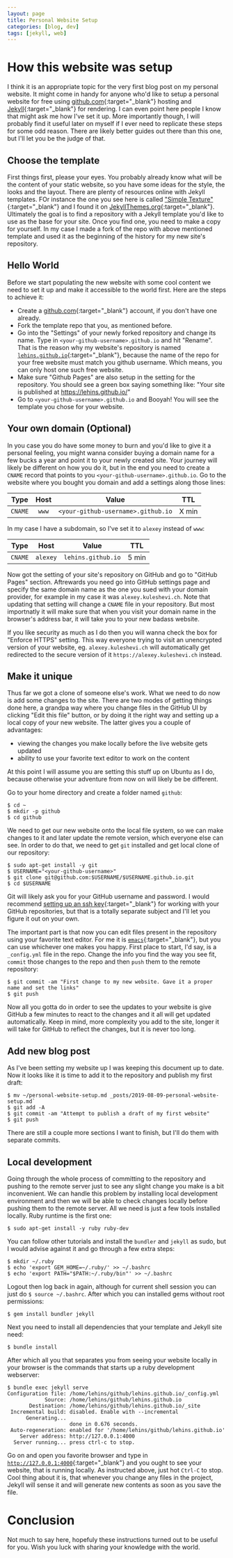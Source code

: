 ```yaml
---
layout: page
title: Personal Website Setup
categories: [blog, dev]
tags: [jekyll, web]
---
```


# How this website was setup

I think it is an appropriate topic for the very first blog post on my personal website. It
might come in handy for anyone who'd like to setup a personal website for free using
[github.com](https://github.com){:target="_blank"} hosting and
[Jekyll](https://jekyllrb.com){:target="_blank"} for rendering. I can even point here
people I know that might ask me how I've set it up. More importantly though, I will
probably find it useful later on myself if I ever need to replicate these steps for some
odd reason. There are likely better guides out there than this one, but I'll let you be
the judge of that.

## Choose the template

First things first, please your eyes. You probably already know what will be the content
of your static website, so you have some ideas for the style, the looks and the
layout. There are plenty of resources online with Jekyll templates. FOr instance the one you see
here is called ["Simple Texture"](http://jekyllthemes.org/themes/simple-texture/){:target="_blank"}
and I found it on [JekyllThemes.org](http://jekyllthemes.org){:target="_blank"}.
Ultimately the goal is to find a repository with a Jekyll template you'd like to use as the
base for your site. Once you find one, you need to make a copy for yourself. In my case
I made a fork of the repo with above mentioned template and used it as the beginning of
the history for my new site's repository.

## Hello World

Before we start populating the new website with some cool content we need to set it up and
make it accessible to the world first. Here are the steps to achieve it:

* Create a [github.com](https://github.com/join){:target="_blank"} account, if you don't have one already.
* Fork the template repo that you, as mentioned before.
* Go into the "Settings" of your newly forked repository and change its name. Type in
  `<your-github-username>.github.io` and hit "Rename". That is the reason why my website's
  repository is named
  [`lehins.github.io`](https://github.com/lehins/lehins.github.io){:target="_blank"},
  because the name of the repo for your free website must match you github username. Which
  means, you can only host one such free website.
* Make sure "Github Pages" are also setup in the setting for the repository. You should
  see a green box saying something like: "Your site is published at
  https://lehins.github.io/"
* Go to `<your-github-username>.github.io` and Booyah! You will see the template you chose
  for your website.

## Your own domain (Optional)

In you case you do have some money to burn and you'd like to give it a personal feeling, you
might wanna consider buying a domain name for a few bucks a year and point it to your
newly created site. Your journey will likely be different on how you do it, but in the end
you need to create a `CNAME` record that points to you
`<your-github-username>.github.io`. Go to the website where you bought you domain and add
a settings along those lines:

|  Type   |  Host  |              Value                 |  TTL  |
|:-------:|:------:|:----------------------------------:|:-----:|
| `CNAME` |  `www` | `<your-github-username>.github.io` | X min |

In my case I have a subdomain, so I've set it to `alexey` instead of `www`:

|  Type   |   Host   |        Value       |  TTL  |
|:-------:|:--------:|:------------------:|:-----:|
| `CNAME` | `alexey` | `lehins.github.io` | 5 min |


Now got the setting of your site's repository on GitHub and go to "GitHub Pages"
section. Aftrewards you need go into GitHub settings page and specify the same domain name
as the one you sued with your domain provider, for example in my case it was
`alexey.kuleshevi.ch`. Note that updating that setting will change a `CNAME` file in your
repository. But most importnatly it will make sure that when you visit your domain name in
the browser's address bar, it will take you to your new badass website.

If you like security as much as I do then you will wanna check the box for "Enforce HTTPS"
setting. This way everyone trying to visit an unencrypted version of your website, eg.
`alexey.kuleshevi.ch` will automatically get redirected to the secure version of it
`https://alexey.kuleshevi.ch` instead.

## Make it unique

Thus far we got a clone of someone else's work. What we need to do now is add some changes
to the site. There are two modes of getting things done here, a grandpa way where you
change files in the GitHub UI by clicking "Edit this file" button, or by doing it the
right way and setting up a local copy of your new website. The latter gives you a couple
of advantages:

* viewing the changes you make locally before the live website gets updated
* ability to use your favorite text editor to work on the content

At this point I will assume you are setting this stuff up on Ubuntu as I do, because
otherwise your adventure from now on will likely be be different.

Go to your home directory and create a folder named `github`:

```shell
$ cd ~
$ mkdir -p github
$ cd github
```

We need to get our new website onto the local file system, so we can make changes to it
and later update the remote version, which everyone else can see. In order to do that, we
need to get `git` installed and get local clone of our repository:

```shell
$ sudo apt-get install -y git
$ USERNAME="<your-github-username>"
$ git clone git@github.com:$USERNAME/$USERNAME.github.io.git
$ cd $USERNAME
```

Git will likely ask you for your GitHub username and password. I would recommend
[setting up an ssh key](https://help.github.com/en/articles/generating-a-new-ssh-key-and-adding-it-to-the-ssh-agent){:target="_blank"}
for working with your GitHub repositories, but that is a totally separate subject and I'll let
you figure it out on your own.

The important part is that now you can edit files present in the repository using your
favorite text editor. For me it is [`emacs`](https://www.gnu.org){:target="_blank"}, but
you can use whichever one makes you happy. First place to start, I'd say, is a
`_config.yml` file in the repo. Change the info you find the way you see fit, `commit` those
changes to the repo and then `push` them to the remote repository:

```shell
$ git commit -am "First change to my new website. Gave it a proper name and set the links"
$ git push
```

Now all you gotta do in order to see the updates to your website is give GitHub a few
minutes to react to the changes and it all will get updated automatically. Keep in mind, more
complexity you add to the site, longer it will take for GitHub to reflect the changes, but
it is never too long.

## Add new blog post

As I've been setting my website up I was keeping this document up to date. Now it looks
like it is time to add it to the repository and publish my first draft:

```shell
$ mv ~/personal-website-setup.md _posts/2019-08-09-personal-website-setup.md`
$ git add -A
$ git commit -am "Attempt to publish a draft of my first website"
$ git push
```

There are still a couple more sections I want to finish, but I'll do them with separate
commits.

## Local development

Going through the whole process of committing to the repository and pushing to the remote
server just to see any slight change you make is a bit inconvenient. We can handle this
problem by installing local development environment and then we will be able to check
changes locally before pushing them to the remote server. All we need is just a few tools
installed locally. Ruby runtime is the first one:

```shell
$ sudo apt-get install -y ruby ruby-dev
```

You can follow other tutorials and install the `bundler` and `jekyll` as sudo, but I would
advise against it and go through a few extra steps:

```shell
$ mkdir ~/.ruby
$ echo 'export GEM_HOME=~/.ruby/' >> ~/.bashrc
$ echo 'export PATH="$PATH:~/.ruby/bin"' >> ~/.bashrc
```

Logout then log back in again, although for current shell session you can just do `$ source
~/.bashrc`. After which you can installed gems without root permissions:


```shell
$ gem install bundler jekyll
```

Next you need to install all dependencies that your template and Jekyll site need:

```shell
$ bundle install
```

After which all you that separates you from seeing your website locally in your browser is
the commands that starts up a ruby development webserver:

```shell
$ bundle exec jekyll serve
Configuration file: /home/lehins/github/lehins.github.io/_config.yml
            Source: /home/lehins/github/lehins.github.io
       Destination: /home/lehins/github/lehins.github.io/_site
 Incremental build: disabled. Enable with --incremental
      Generating...
                    done in 0.676 seconds.
 Auto-regeneration: enabled for '/home/lehins/github/lehins.github.io'
    Server address: http://127.0.0.1:4000
  Server running... press ctrl-c to stop.
```

Go on and open you favorite browser and type in
[`http://127.0.0.1:4000`](http://127.0.0.1:4000){:target="_blank"} and you ought to see
your website, that is running locally. As instructed above, just hot `Ctrl-C` to
stop. Cool thing about it is, that whenever you change any files in the project, Jekyll
will sense it and will generate new contents as soon as you save the file.

# Conclusion

Not much to say here, hopefuly these instructions turned out to be useful for you. Wish
you luck with sharing your knowledge with the world.
